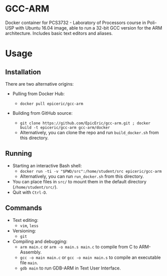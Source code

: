 # GCC-ARM

Docker container for PCS3732 - Laboratory of Processors course in Poli-USP with Ubuntu 16.04 image, able to run a 32-bit GCC version for the ARM architecture. Includes basic text editors and aliases.

# Usage

## Installation

There are two alternative origins:

* Pulling from Docker Hub:
    * `docker pull epiceric/gcc-arm`

* Building from GitHub source: 
    * `git clone https://github.com/EpicEric/gcc-arm.git ; docker build -t epiceric/gcc-arm gcc-arm/docker`
    * Alternatively, you can clone the repo and run `build_docker.sh` from this directory.

## Running

* Starting an interactive Bash shell:
    * `docker run -ti -v "$PWD/src":/home/student/src epiceric/gcc-arm`
    * Alternatively, you can run `run_docker.sh` from this directory.
* You can place files in `src/` to mount them in the default directory (`/home/student/src/`).
* Quit with `Ctrl-D`.

## Commands

* Text editing:
    * `vim`, `less`
* Versioning:
    * `git`
* Compiling and debugging:
    * `arm main.c` or `arm -o main.s main.c` to compile from C to ARM-Assembly.
    * `gcc -o main main.c` or `gcc -o main main.s` to compile an executable file `main`.
    * `gdb main` to run GDB-ARM in Text User Interface.

